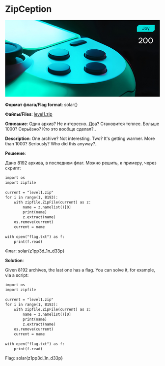 # ZipCeption

![alt text](Joy.jpg)

**Формат флага/Flag format**: solar{}

**Файлы/Files**: [level1.zip](level1.zip)

**Описание**: Один архив? Не интересно. Два? Становится теплее. Больше 1000? Серьёзно? Кто это вообще сделал?..

**Description**: One archive? Not interesting. Two? It's getting warmer. More than 1000? Seriously? Who did this anyway?..

**Решение**:

Дано 8192 архива, в последнем флаг. Можно решить, к примеру, через скрипт:

```
import os
import zipfile

current = "level1.zip"
for i in range(1, 8193):
    with zipfile.ZipFile(current) as z:
        name = z.namelist()[0]
        print(name)
        z.extract(name)
    os.remove(current)
    current = name

with open("flag.txt") as f:
    print(f.read)
```

Флаг: solar{z1pp3d_1n_d33p}

**Solution**:

Given 8192 archives, the last one has a flag. You can solve it, for example, via a script:

```
import os
import zipfile

current = "level1.zip"
for i in range(1, 8193):
    with zipfile.ZipFile(current) as z:
        name = z.namelist()[0]
        print(name)
        z.extract(name)
    os.remove(current)
    current = name

with open("flag.txt") as f:
    print(f.read)
```

Flag: solar{z1pp3d_1n_d33p}